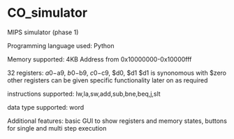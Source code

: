# CO_simulator

MIPS simulator (phase 1)

Programming language used: Python

Memory supported: 4KB
	Address from 0x10000000-0x10000fff

32 registers:   $a0-$a9, $b0-$b9, $c0-$c9, $d0, $d1
		$d1 is synonomous with $zero
		other registers can be given specific functionality later on as required

instructions supported: lw,la,sw,add,sub,bne,beq,j,slt

data type supported: word

Additional features: basic GUI to show registers and memory states, buttons for single and multi step execution
